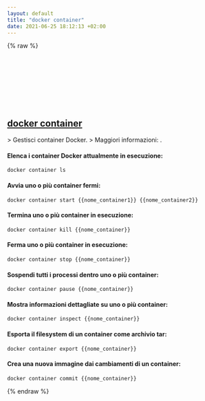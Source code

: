 ```yaml
---
layout: default
title: "docker container"
date: 2021-06-25 18:12:13 +02:00
---
```

{% raw %}
<h2 id="docker-container">
  <a href="/it/common/docker-container.html">docker container</a> <a href="#docker-container"><svg class="icon">
    <use href="/assets/images/unicode_sprite.svg#link" />
  </svg></a>
</h2>
> Gestisci container Docker.
> Maggiori informazioni: <https://docs.docker.com/engine/reference/commandline/container/>.

#### Elenca i container Docker attualmente in esecuzione:
```shell
docker container ls
```
#### Avvia uno o più container fermi:
```shell
docker container start {{nome_container1}} {{nome_container2}}
```
#### Termina uno o più container in esecuzione:
```shell
docker container kill {{nome_container}}
```
#### Ferma uno o più container in esecuzione:
```shell
docker container stop {{nome_container}}
```
#### Sospendi tutti i processi dentro uno o più container:
```shell
docker container pause {{nome_container}}
```
#### Mostra informazioni dettagliate su uno o più container:
```shell
docker container inspect {{nome_container}}
```
#### Esporta il filesystem di un container come archivio tar:
```shell
docker container export {{nome_container}}
```
#### Crea una nuova immagine dai cambiamenti di un container:
```shell
docker container commit {{nome_container}}
```
{% endraw %}
